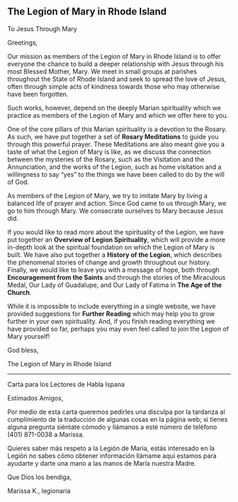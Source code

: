 ## **The Legion of Mary in Rhode Island**

To Jesus Through Mary

Greetings,

Our mission as members of the Legion of Mary in Rhode Island is to offer everyone the chance to build a deeper relationship with Jesus through his most Blessed Mother, Mary. We meet in small groups at parishes throughout the State of Rhode Island and seek to spread the love of Jesus, often through simple acts of kindness towards those who may otherwise have been forgotten.

Such works, however, depend on the deeply Marian spirituality which we practice as members of the Legion of Mary and which we offer here to you.

One of the core pillars of this Marian spirituality is a devotion to the Rosary. As such, we have put together a set of **Rosary Meditations** to guide you through this powerful prayer. These Meditations are also meant give you a taste of what the Legion of Mary is like, as we discuss the connection between the mysteries of the Rosary, such as the Visitation and the Annunciation, and the works of the Legion, such as home visitation and a willingness to say “yes” to the things we have been called to do by the will of God.

As members of the Legion of Mary, we try to imitate Mary by living a balanced life of prayer and action. Since God came to us through Mary, we go to him through Mary. We consecrate ourselves to Mary because Jesus did.

If you would like to read more about the spirituality of the Legion, we have put together an **Overview of Legion Spirituality**, which will provide a more in-depth look at the spiritual foundation on which the Legion of Mary is built. We have also put together a **History of the Legion**, which describes the phenomenal stories of change and growth throughout our history. Finally, we would like to leave you with a message of hope, both through **Encouragement from the Saints** and through the stories of the Miraculous Medal, Our Lady of Guadalupe, and Our Lady of Fatima in **The Age of the Church**.

While it is impossible to include everything in a single website, we have provided suggestions for **Further Reading** which may help you to grow further in your own spirituality. And, if you finish reading everything we have provided so far, perhaps you may even feel called to join the Legion of Mary yourself\!

God bless,

The Legion of Mary in Rhode Island

***

Carta para los Lectores de Habla Ispana

Estimados Amigos,

Por medio de esta carta queremos pedirles una disculpa por la tardanza al cumplimiento de la traducción de algunas cosas en la página web; si tienes alguna pregunta siéntate cómodo y llámanos a este número de teléfono (401) 871-0038 a Marissa.

Quieres saber más respeto a la Legión de Maria, estás interesado en la Legión no sabes cómo obtener información llámame aquí estamos para ayudarte y darte una mano a las manos de María nuestra Madre.

Que Dios los bendiga,

Marissa K., legionaria

